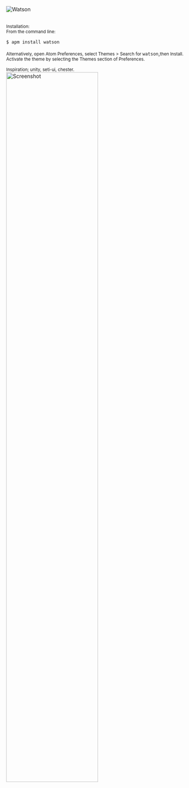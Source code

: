 <img align="left" src="https://i.imgur.com/X77lfme.jpg" alt="Watson">
<br/>
<br/>

<small>Installation:<br/>From the command line:</small>

```bash
$ apm install watson
```

<small>Alternatively, open Atom Preferences, select Themes > Search for </small>`watson`,<small>then Install.</small></br><small>Activate the theme by selecting the Themes section of Preferences.</small>

<small>Inspiration; unity, seti-ui, chester.</small></br>
<img src="https://i.imgur.com/CRODVYZ.jpg" alt="Screenshot" height="70%" width="70%">
